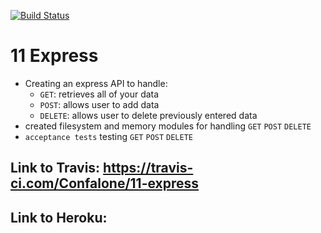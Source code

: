 [![Build Status](https://travis-ci.com/Confalone/11-express.svg?branch=master)](https://travis-ci.com/Confalone/11-express)

# 11 Express
* Creating an express API to handle:
  * `GET`: retrieves all of your data
  * `POST`: allows user to add data
  * `DELETE`: allows user to delete previously entered data
* created filesystem and memory modules for handling `GET` `POST` `DELETE`
* `acceptance tests` testing `GET` `POST` `DELETE`




## Link to Travis: https://travis-ci.com/Confalone/11-express
## Link to Heroku: 